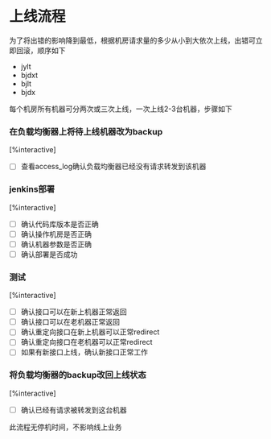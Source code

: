 # 上线流程


为了将出错的影响降到最低，根据机房请求量的多少从小到大依次上线，出错可立即回滚，顺序如下

* jylt
* bjdxt
* bjlt
* bjdx

每个机房所有机器可分两次或三次上线，一次上线2-3台机器，步骤如下

### 在负载均衡器上将待上线机器改为backup

[%interactive]
* [ ] 查看access_log确认负载均衡器已经没有请求转发到该机器

### jenkins部署

[%interactive]
* [ ] 确认代码库版本是否正确
* [ ] 确认操作机房是否正确
* [ ] 确认机器参数是否正确
* [ ] 确认部署是否成功

### 测试

[%interactive]
* [ ] 确认接口可以在新上机器正常返回
* [ ] 确认接口可以在老机器正常返回
* [ ] 确认重定向接口在新上机器可以正常redirect
* [ ] 确认重定向接口在老机器可以正常redirect
* [ ] 如果有新接口上线，确认新接口正常工作

### 将负载均衡器的backup改回上线状态

[%interactive]
* [ ] 确认已经有请求被转发到这台机器

此流程无停机时间，不影响线上业务

